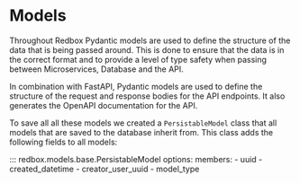 # Models

Throughout Redbox Pydantic models are used to define the structure of the data that is being passed around. This is done to ensure that the data is in the correct format and to provide a level of type safety when passing between Microservices, Database and the API.

In combination with FastAPI, Pydantic models are used to define the structure of the request and response bodies for the API endpoints. It also generates the OpenAPI documentation for the API.

To save all all these models we created a `PersistableModel` class that all models that are saved to the database inherit from. This class adds the following fields to all models:

::: redbox.models.base.PersistableModel
    options:
            members:
                - uuid
                - created_datetime
                - creator_user_uuid
                - model_type
    